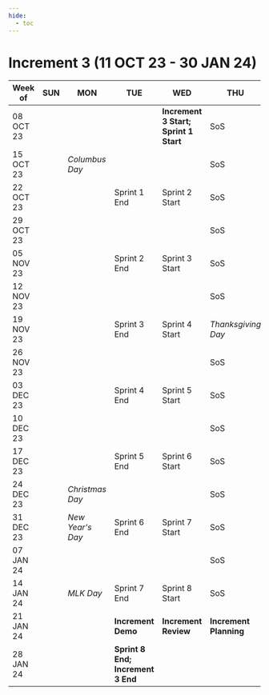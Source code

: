 ```yaml
---
hide:
  - toc
---
```


# Increment 3 (11 OCT 23 - 30 JAN 24)

| Week of | SUN | MON | TUE | WED | THU | FRI | SAT | 
| --- | --- | --- | --- | --- | --- | --- | --- |
| 08 OCT 23 | | | | **Increment 3 Start; Sprint 1 Start** | SoS | | | 
| 15 OCT 23 | | _Columbus Day_ | | | SoS | | | 
| 22 OCT 23 | | | Sprint 1 End | Sprint 2 Start | SoS | | | 
| 29 OCT 23 | | | | | SoS | | | 
| 05 NOV 23 | | | Sprint 2 End | Sprint 3 Start | SoS | _Veterans' Day_ | | 
| 12 NOV 23 | | | | | SoS | | | 
| 19 NOV 23 | | | Sprint 3 End | Sprint 4 Start | _Thanksgiving Day_ | | | 
| 26 NOV 23 | | | | | SoS | | | 
| 03 DEC 23 | | | Sprint 4 End | Sprint 5 Start | SoS | | | 
| 10 DEC 23 | | | | | SoS | | | 
| 17 DEC 23 | | | Sprint 5 End | Sprint 6 Start | SoS | | | 
| 24 DEC 23 | | _Christmas Day_ | | | SoS | | | 
| 31 DEC 23 | | _New Year's Day_ | Sprint 6 End | Sprint 7 Start | SoS | | | 
| 07 JAN 24 | | | | | SoS | | | 
| 14 JAN 24 | | _MLK Day_ | Sprint 7 End | Sprint 8 Start | SoS | | | 
| 21 JAN 24 | | | **Increment Demo** | **Increment Review** | **Increment Planning** | **Increment Planning** | | 
| 28 JAN 24 | | | **Sprint 8 End; Increment 3 End** | | | | | 
